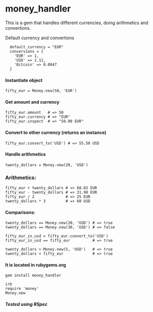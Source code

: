 # money_handler

This is a gem that handles different currencies, doing arithmetics and convertions.
 
Default currency and convertions 
```
  default_currency = "EUR"
  conversions = {
    'EUR' => 1,
    'USD' => 1.11,
    'Bitcoin' => 0.0047
  }
```

#### Instantiate object
```
fifty_eur = Money.new(50, 'EUR')
```

#### Get amount and currency
```
fifty_eur.amount   # => 50
fifty_eur.currency # => "EUR"
fifty_eur.inspect  # => "50.00 EUR"
```

#### Convert to other currency (returns an instance)
```
fifty_eur.convert_to('USD') # => 55.50 USD
```

#### Handle arithmetics
```
twenty_dollars = Money.new(20, 'USD')
```

### Arithmetics:
```
fifty_eur + twenty_dollars # => 68.02 EUR
fifty_eur - twenty_dollars # => 31.98 EUR
fifty_eur / 2              # => 25 EUR
twenty_dollars * 3         # => 60 USD
```

#### Comparisons:
```
twenty_dollars == Money.new(20, 'USD') # => true
twenty_dollars == Money.new(30, 'USD') # => false
 
fifty_eur_in_usd = fifty_eur.convert_to('USD')
fifty_eur_in_usd == fifty_eur          # => true
 
twenty_dollars > Money.new(5, 'USD')   # => true
twenty_dollars < fifty_eur             # => true
```

#### It is located in rubygems.org
```
gem install money_handler
```

```
irb
require 'money'
Money.new
```
##### Tested using RSpec
